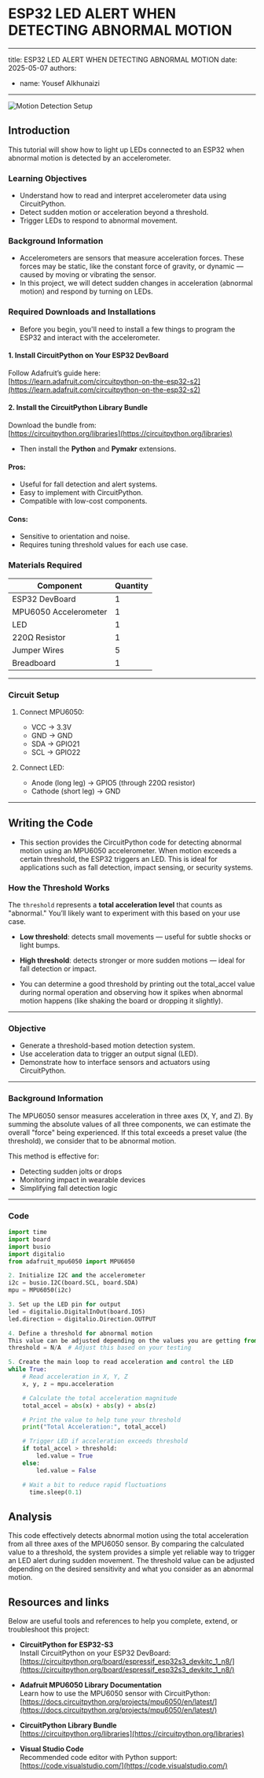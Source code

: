 
# ESP32 LED ALERT WHEN DETECTING ABNORMAL MOTION
---
title: ESP32 LED ALERT WHEN DETECTING ABNORMAL MOTION
date: 2025-05-07
authors:
  - name: Yousef Alkhunaizi
---
![Motion Detection Setup](Team5/ESP32.png)

## Introduction
This tutorial will show how to light up LEDs connected to an ESP32 when abnormal motion is detected by an accelerometer.

### Learning Objectives
-  Understand how to read and interpret accelerometer data using CircuitPython.
- Detect sudden motion or acceleration beyond a threshold.
- Trigger LEDs to respond to abnormal movement.

### Background Information
- Accelerometers are sensors that measure acceleration forces. These forces may be static, like the constant force of gravity, or dynamic — caused by moving or vibrating the sensor.
- In this project, we will detect sudden changes in acceleration (abnormal motion) and respond by turning on LEDs.

### Required Downloads and Installations
- Before you begin, you'll need to install a few things to program the ESP32 and interact with the accelerometer.

#### 1. Install CircuitPython on Your ESP32 DevBoard  
Follow Adafruit’s guide here:  
[https://learn.adafruit.com/circuitpython-on-the-esp32-s2](https://learn.adafruit.com/circuitpython-on-the-esp32-s2)

#### 2. Install the CircuitPython Library Bundle  
Download the bundle from:  
  [https://circuitpython.org/libraries](https://circuitpython.org/libraries)

- Then install the **Python** and **Pymakr** extensions.
#### Pros:
- Useful for fall detection and alert systems.
- Easy to implement with CircuitPython.
- Compatible with low-cost components.
#### Cons:
- Sensitive to orientation and noise.
- Requires tuning threshold values for each use case.

### Materials Required

| Component             | Quantity |
|-----------------------|----------|
| ESP32 DevBoard        | 1        |
| MPU6050 Accelerometer | 1        |
| LED                   | 1        |
| 220Ω Resistor         | 1        |
| Jumper Wires          | 5        |
| Breadboard            | 1        |

---
### Circuit Setup

1. Connect MPU6050:
   - VCC → 3.3V  
   - GND → GND  
   - SDA → GPIO21  
   - SCL → GPIO22  

2. Connect LED:
   - Anode (long leg) → GPIO5 (through 220Ω resistor)  
   - Cathode (short leg) → GND  

---
## Writing the Code
- This section provides the CircuitPython code for detecting abnormal motion using an MPU6050 accelerometer. When motion exceeds a certain threshold, the ESP32 triggers an LED. This is ideal for applications such as fall detection, impact sensing, or security systems.
### How the Threshold Works
The `threshold` represents a **total acceleration level** that counts as "abnormal." You’ll likely want to experiment with this based on your use case.
- **Low threshold**: detects small movements — useful for subtle shocks or light bumps.
- **High threshold**: detects stronger or more sudden motions — ideal for fall detection or impact.

- You can determine a good threshold by printing out the total_accel value during normal operation and observing how it spikes when abnormal motion happens (like shaking the board or dropping it slightly).
---

### Objective
- Generate a threshold-based motion detection system.
- Use acceleration data to trigger an output signal (LED).
- Demonstrate how to interface sensors and actuators using CircuitPython.

---

### Background Information
The MPU6050 sensor measures acceleration in three axes (X, Y, and Z). By summing the absolute values of all three components, we can estimate the overall "force" being experienced. If this total exceeds a preset value (the threshold), we consider that to be abnormal motion.

This method is effective for:
- Detecting sudden jolts or drops
- Monitoring impact in wearable devices
- Simplifying fall detection logic

---

### Code
```python
import time
import board
import busio
import digitalio
from adafruit_mpu6050 import MPU6050

2. Initialize I2C and the accelerometer
i2c = busio.I2C(board.SCL, board.SDA)
mpu = MPU6050(i2c)

3. Set up the LED pin for output
led = digitalio.DigitalInOut(board.IO5)
led.direction = digitalio.Direction.OUTPUT

4. Define a threshold for abnormal motion
This value can be adjusted depending on the values you are getting from the MPU-6050 and how sensitive you want detection to be.
threshold = N/A  # Adjust this based on your testing

5. Create the main loop to read acceleration and control the LED
while True:
    # Read acceleration in X, Y, Z
    x, y, z = mpu.acceleration

    # Calculate the total acceleration magnitude
    total_accel = abs(x) + abs(y) + abs(z)

    # Print the value to help tune your threshold
    print("Total Acceleration:", total_accel)

    # Trigger LED if acceleration exceeds threshold
    if total_accel > threshold:
        led.value = True
    else:
        led.value = False

    # Wait a bit to reduce rapid fluctuations
      time.sleep(0.1)
```
## Analysis
This code effectively detects abnormal motion using the total acceleration from all three axes of the MPU6050 sensor. By comparing the calculated value to a threshold, the system provides a simple yet reliable way to trigger an LED alert during sudden movement. The threshold value can be adjusted depending on the desired sensitivity and what you consider as an abnormal motion.

## Resources and links

Below are useful tools and references to help you complete, extend, or troubleshoot this project:
- **CircuitPython for ESP32-S3**  
  Install CircuitPython on your ESP32 DevBoard:  
  [https://circuitpython.org/board/espressif_esp32s3_devkitc_1_n8/](https://circuitpython.org/board/espressif_esp32s3_devkitc_1_n8/)

- **Adafruit MPU6050 Library Documentation**  
  Learn how to use the MPU6050 sensor with CircuitPython:  
  [https://docs.circuitpython.org/projects/mpu6050/en/latest/](https://docs.circuitpython.org/projects/mpu6050/en/latest/)

- **CircuitPython Library Bundle**   
  [https://circuitpython.org/libraries](https://circuitpython.org/libraries)

- **Visual Studio Code**  
  Recommended code editor with Python support:  
  [https://code.visualstudio.com/](https://code.visualstudio.com/)